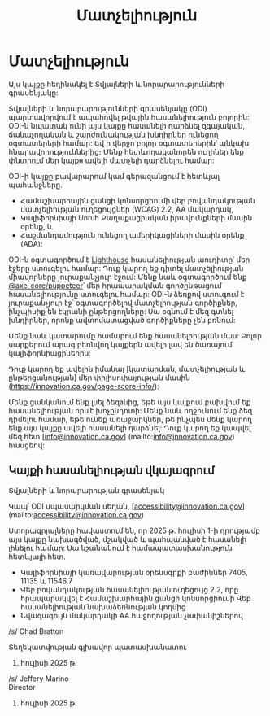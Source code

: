 ﻿---
title: Մատչելիություն
description: Կալիֆորնիա նահանգի մատչելիության վկայական
layout: page
keywords:
  - accessibility
  - certification
tags:
  - pages
---
# Մատչելիություն

Այս կայքը հեղինակել է Տվյալների և նորարարությունների գրասենյակը:

Տվյալների և նորարարությունների գրասենյակը (ODI) պարտավորվում է ապահովել թվային հասանելիություն բոլորին: ODI-ն նպատակ ունի այս կայքը հասանելի դարձնել զգայական, ճանաչողական և շարժունակության խնդիրներ ունեցող օգտատերերի համար: Եվ ի վերջո բոլոր օգտատերերին՝ անկախ հնարավորություններից։ Մենք հետևողականորեն ուղիներ ենք փնտրում մեր կայքн ավելի մատչելի դարձնելու համար:

ODI-ի կայքը բավարարում կամ գերազանցում է հետևյալ պահանջները.

* Համաշխարհային ցանցի կոնսորցիումի վեբ բովանդակության մատչելիության ուղեցույցներ (WCAG) 2.2, AA մակարդակ,
* Կալիֆորնիայի Unruh Քաղաքացիական իրավունքների մասին օրենք, և
* Հաշմանդամություն ունեցող ամերիկացիների մասին օրենք (ADA):

ODI-ն օգտագործում է [Lighthouse](https://developer.chrome.com/en/docs/lighthouse/performance/performance-scoring/) հասանելիության աուդիտը՝ մեր էջերը ստուգելու համար: Դուք կարող եք դիտել մատչելիության միավորները յուրաքանչյուր էջում: Մենք նաև օգտագործում ենք [@axe-core/puppeteer](https://www.npmjs.com/package/@axe-core/puppeteer)՝ մեր հրապարակման գործընթացում հասանելիությունը ստուգելու համար: ODI-ն ձեռքով ստուգում է յուրաքանչյուր էջ՝ օգտագործելով մատչելիության գործիքներ, ինչպիսիք են էկրանի ընթերցողները: Սա օգնում է մեզ գտնել խնդիրներ, որոնք ավտոմատացված գործիքները չեն բռնում:

Մենք նաև կատարումը համարում ենք հասանելիության մաս: Բոլոր սարքերում արագ բեռնվող կայքերն ավելի լավ են ծառայում կալիֆորնիացիներին:

Դուք կարող եք ավելին իմանալ [կատարման, մատչելիության և ընթերցանության] մեր փիլիսոփայության մասին (https://innovation.ca.gov/page-score-info/):

Մենք ցանկանում ենք լսել ձեզаնից, եթե այս կայքում բախվում եք հասանելիության որևէ խոչընդոտի: Մենք նաև ողջունում ենք ձեզ դիմելու համար, եթե ունեք առաջարկներ, թե ինչպես մենք կարող ենք այս կայքը ավելի հասանելի դարձնել: Դուք կարող եք կապվել մեզ հետ [info@innovation.ca.gov] (mailto:info@innovation.ca.gov) հասցեով:

## Կայքի հասանելիության վկայագրում

Տվյալների և նորարարության գրասենյակ

Կապ՝ ODI սպասարկման սեղան, [accessibility@innovation.ca.gov] (mailto:accessibility@innovation.ca.gov)

Ստորագրյալները հավաստում են, որ 2025 թ․ հուլիսի 1-ի դրությամբ այս կայքը նախագծված, մշակված և պահպանված է հասանելի լինելու համար: Սա նշանակում է համապատասխանություն հետևյալի հետ.

* Կալիֆորնիայի կառավարության օրենսգրքի բաժիններ 7405, 11135 և 11546.7
* Վեբ բովանդակության հասանելիության ուղեցույց 2.2, որը հրապարակվել է Համաշխարհային ցանցի կոնսորցիումի Վեբ հասանելիության նախաձեռնության կողմից
* Նվազագույն մակարդակի AA հաջողության չափանիշներով

/s/ Chad Bratton <br>

Տեղեկատվության գլխավոր պատասխանատու <br>

1. հուլիսի 2025 թ․


/s/ Jeffery Marino <br>
Director <br>

1. հուլիսի 2025 թ․
